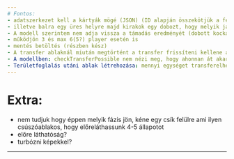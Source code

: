 ```yaml
---
# Fontos:
- adatszerkezet kell a kártyák mögé (JSON) (ID alapján összekötjük a felületen lévő képekkel. Vagy az se baj ha nem képekkel, csak a nevüket tudjuk és egy listába felsoroljuk és kész. Mivel ha jól emlékszem minden automatikusan történik ezért a kontrollernek nincs is sok dolga az adatáteresztésen kívül)
- illetve balra egy üres helyre majd kirakok egy dobozt, hogy melyik játékosnak hány lerakatlan katonája van, mert az is idegesítő hogy nem látszik
- A modell szerintem nem adja vissza a támadás eredményét (dobott kockák, elvesztett egységek, megmaradt egységek stb.). Ha nagyon muszáj az egységeket tudja számolgatni a contro (de akkor minek a modell trololo), de a kockák mindenképp kellenének
- működjön 3 és max 6(5?) player esetén is
- mentés betöltés (részben kész)
- A transfer ablaknál miután megtörtént a transfer frissíteni kellene az ablakban az adatokat (contro's job) vagy megölni az ablakot
- A modellben: checkTransferPossible nem nézi meg, hogy ahonnan át akarunk rakni egységeket, ott több egység van-e 1-nél.
- Területfoglalás utáni ablak létrehozása: mennyi egységet transferelhet az új területre
---
```

# Extra:
- nem tudjuk hogy éppen melyik fázis jön, kéne egy csík felülre ami ilyen csúszóablakos, hogy előreláthassunk 4-5 állapotot
- előre láthatóság?
- turbózni képekkel?
---
